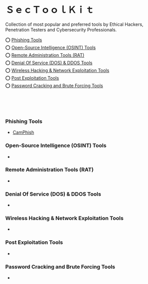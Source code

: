 # ＳｅｃＴｏｏｌＫｉｔ
Collection of most popular and preferred tools by Ethical Hackers, Penetration Testers and Cybersecurity Professionals.


⭕️ [Phishing Tools](#phishing-tools)<br>
⭕️ [Open-Source Intelligence (OSINT) Tools](#osint-tools)<br>
⭕️ [Remote Administration Tools (RAT)](#rat-tools)<br>
⭕️ [Denial Of Service (DOS) & DDOS Tools](#dos-tools)<br>
⭕️ [Wireless Hacking & Network Exploitation Tools](#wireless-network-tools)<br>
⭕️ [Post Exploitation Tools](#dos-tools)<br>
⭕️ [Password Cracking and Brute Forcing Tools](#passcrack-tools)<br>

<br><br><br>

### Phishing Tools
- [CamPhish](https://github.com/techchipnet/CamPhish)

### Open-Source Intelligence (OSINT) Tools
- []()

### Remote Administration Tools (RAT)
- []()

### Denial Of Service (DOS) & DDOS Tools
- []()

### Wireless Hacking & Network Exploitation Tools
- []()

### Post Exploitation Tools
- []()

### Password Cracking and Brute Forcing Tools
- []()
